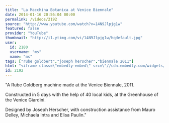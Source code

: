 ```yaml
---
title: "La Macchina Botanica at Venice Biennale"
date: 2014-01-16 20:56:04 00:00
permalink: /videos/2192
source: "http://www.youtube.com/watch?v=14N9Jlpjg1w"
featured: false
provider: "YouTube"
thumbnail: "http://i1.ytimg.com/vi/14N9Jlpjg1w/hqdefault.jpg"
user:
  id: 2180
  username: "ms"
  name: "ms"
tags: ["rube goldbert","joseph herscher","biennale 2011"]
html: "<iframe class=\"embedly-embed\" src=\"//cdn.embedly.com/widgets/media.html?src=http%3A%2F%2Fwww.youtube.com%2Fembed%2F14N9Jlpjg1w%3Fwmode%3Dtransparent%26feature%3Doembed&url=http%3A%2F%2Fwww.youtube.com%2Fwatch%3Fv%3D14N9Jlpjg1w&image=http%3A%2F%2Fi1.ytimg.com%2Fvi%2F14N9Jlpjg1w%2Fhqdefault.jpg&key=950020ba825211e1a0764040d3dc5c07&type=text%2Fhtml&schema=youtube\" width=\"854\" height=\"480\" scrolling=\"no\" frameborder=\"0\" allowfullscreen></iframe>"
id: 2192
---
```


"A Rube Goldberg machine made at the Venice Biennale, 2011.

Constructed in 5 days with the help of 40 local kids, at the Greenhouse of the Venice Giardini.

Designed by Joseph Herscher, with construction assistance from Mauro Delley, Michaela Intra and Elisa Paulin."